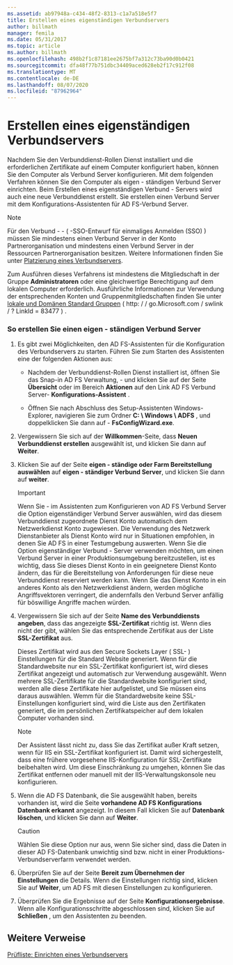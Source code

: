 ```yaml
---
ms.assetid: ab97948a-c434-48f2-8313-c1a7a518e5f7
title: Erstellen eines eigenständigen Verbundservers
author: billmath
manager: femila
ms.date: 05/31/2017
ms.topic: article
ms.author: billmath
ms.openlocfilehash: 498b2f1c87181ee2675bf7a312c73ba90d0b0421
ms.sourcegitcommit: dfa48f77b751dbc34409aced628eb2f17c912f08
ms.translationtype: MT
ms.contentlocale: de-DE
ms.lasthandoff: 08/07/2020
ms.locfileid: "87962964"
---
```

# <a name="create-a-stand-alone-federation-server"></a>Erstellen eines eigenständigen Verbundservers

Nachdem Sie den Verbunddienst-Rollen Dienst installiert und die erforderlichen Zertifikate auf einem Computer konfiguriert haben, können Sie den Computer als Verbund Server konfigurieren. Mit dem folgenden Verfahren können Sie den Computer als eigen \- ständigen Verbund Server einrichten. Beim Erstellen eines eigenständigen Verbund \- Servers wird auch eine neue Verbunddienst erstellt. Sie erstellen einen Verbund Server mit dem Konfigurations-Assistenten für AD FS-Verbund Server.

> [!NOTE]
> Für den Verbund \- \- \( -SSO-Entwurf für einmaliges Anmelden (SSO) \) müssen Sie mindestens einen Verbund Server in der Konto Partnerorganisation und mindestens einen Verbund Server in der Ressourcen Partnerorganisation besitzen. Weitere Informationen finden Sie unter [Platzierung eines Verbundservers](/previous-versions/windows/it-pro/windows-server-2012-R2-and-2012/dd807127(v=ws.11)).

Zum Ausführen dieses Verfahrens ist mindestens die Mitgliedschaft in der Gruppe **Administratoren** oder eine gleichwertige Berechtigung auf dem lokalen Computer erforderlich.  Ausführliche Informationen zur Verwendung der entsprechenden Konten und Gruppenmitgliedschaften finden Sie unter [lokale und Domänen Standard Gruppen](https://go.microsoft.com/fwlink/?LinkId=83477) \( http: \/ \/ go.Microsoft.com \/ swlink \/ ? LinkId \= 83477 \) .

### <a name="to-create-a-stand-alone-federation-server"></a>So erstellen Sie einen eigen \- ständigen Verbund Server

1.  Es gibt zwei Möglichkeiten, den AD FS-Assistenten für die Konfiguration des Verbundservers zu starten. Führen Sie zum Starten des Assistenten eine der folgenden Aktionen aus:

    -   Nachdem der Verbunddienst-Rollen Dienst installiert ist, öffnen Sie das Snap-in AD FS Verwaltung, \- und klicken Sie auf der Seite **Übersicht** oder im Bereich **Aktionen** auf den Link AD FS Verbund Server- **Konfigurations-Assistent** .

    -   Öffnen Sie nach Abschluss des Setup-Assistenten Windows-Explorer, navigieren Sie zum Ordner **C: \\ Windows \\ ADFS** , und doppelklicken Sie dann auf \- **FsConfigWizard.exe**.

2.  Vergewissern Sie sich auf der **Willkommen**-Seite, dass **Neuen Verbunddienst erstellen** ausgewählt ist, und klicken Sie dann auf **Weiter**.

3.  Klicken Sie auf der Seite **eigen \- ständige oder Farm Bereitstellung auswählen** auf **eigen \- ständiger Verbund Server**, und klicken Sie dann auf **weiter**.

    > [!IMPORTANT]
    > Wenn Sie \- im Assistenten zum Konfigurieren von AD FS Verbund Server die Option eigenständiger Verbund Server auswählen, wird das diesem Verbunddienst zugeordnete Dienst Konto automatisch dem Netzwerkdienst Konto zugewiesen. Die Verwendung des Netzwerk Dienstanbieter als Dienst Konto wird nur in Situationen empfohlen, in denen Sie AD FS in einer Testumgebung auswerten. Wenn Sie die Option eigenständiger Verbund \- Server verwenden möchten, um einen Verbund Server in einer Produktionsumgebung bereitzustellen, ist es wichtig, dass Sie dieses Dienst Konto in ein geeignetere Dienst Konto ändern, das für die Bereitstellung von Anforderungen für diese neue Verbunddienst reserviert werden kann. Wenn Sie das Dienst Konto in ein anderes Konto als den Netzwerkdienst ändern, werden mögliche Angriffsvektoren verringert, die andernfalls den Verbund Server anfällig für böswillige Angriffe machen würden.

4.  Vergewissern Sie sich auf der Seite **Name des Verbunddiensts angeben**, dass das angezeigte **SSL-Zertifikat** richtig ist. Wenn dies nicht der gibt, wählen Sie das entsprechende Zertifikat aus der Liste **SSL-Zertifikat** aus.

    Dieses Zertifikat wird aus den Secure Sockets Layer \( SSL- \) Einstellungen für die Standard Website generiert. Wenn für die Standardwebsite nur ein SSL-Zertifikat konfiguriert ist, wird dieses Zertifikat angezeigt und automatisch zur Verwendung ausgewählt. Wenn mehrere SSL-Zertifikate für die Standardwebsite konfiguriert sind, werden alle diese Zertifikate hier aufgelistet, und Sie müssen eins daraus auswählen. Wemm für die Standardwebsite keine SSL-Einstellungen konfiguriert sind, wird die Liste aus den Zertifikaten generiert, die im persönlichen Zertifikatspeicher auf dem lokalen Computer vorhanden sind.

    > [!NOTE]
    > Der Assistent lässt nicht zu, dass Sie das Zertifikat außer Kraft setzen, wenn für IIS ein SSL-Zertifikat konfiguriert ist. Damit wird sichergestellt, dass eine frühere vorgesehene IIS-Konfiguration für SSL-Zertifikate beibehalten wird. Um diese Einschränkung zu umgehen, können Sie das Zertifikat entfernen oder manuell mit der IIS-Verwaltungskonsole neu konfigurieren.

5.  Wenn die AD FS Datenbank, die Sie ausgewählt haben, bereits vorhanden ist, wird die Seite **vorhandene AD FS Konfigurations Datenbank erkannt** angezeigt. In diesem Fall klicken Sie auf **Datenbank löschen**, und klicken Sie dann auf **Weiter**.

    > [!CAUTION]
    > Wählen Sie diese Option nur aus, wenn Sie sicher sind, dass die Daten in dieser AD FS-Datenbank unwichtig sind bzw. nicht in einer Produktions-Verbundserverfarm verwendet werden.

6.  Überprüfen Sie auf der Seite **Bereit zum Übernehmen der Einstellungen** die Details. Wenn die Einstellungen richtig sind, klicken Sie auf **Weiter**, um AD FS mit diesen Einstellungen zu konfigurieren.

7.  Überprüfen Sie die Ergebnisse auf der Seite **Konfigurationsergebnisse**. Wenn alle Konfigurationsschritte abgeschlossen sind, klicken Sie auf **Schließen** , um den Assistenten zu beenden.

## <a name="additional-references"></a>Weitere Verweise
[Prüfliste: Einrichten eines Verbundservers](Checklist--Setting-Up-a-Federation-Server.md)

